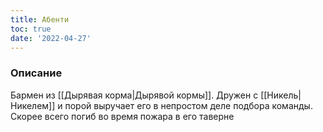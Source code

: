 ```yaml
---
title: Абенти
toc: true
date: '2022-04-27'
---
```


### Описание
Бармен из [[Дырявая корма|Дырявой кормы]]. Дружен с [[Никель|Никелем]] и порой выручает его в непростом деле подбора команды. 
Скорее всего погиб во время пожара в его таверне